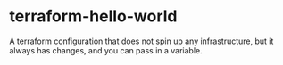 # terraform-hello-world

A terraform configuration that does not spin up any infrastructure, but it always has changes, and you can pass in a variable.
